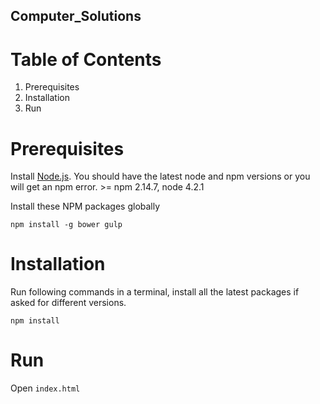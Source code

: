 ## Computer_Solutions

# Table of Contents

1. Prerequisites
2. Installation
3. Run

# Prerequisites

Install [Node.js](https://nodejs.org/en/). You should have the latest node and npm versions or you will get an npm error. >= npm 2.14.7, node 4.2.1

Install these NPM packages globally

`npm install -g bower gulp`

# Installation

Run following commands in a terminal, install all the latest packages if asked for different versions.

`npm install`

# Run

Open `index.html`
